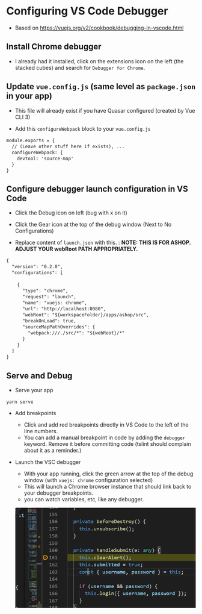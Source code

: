 # Configuring VS Code Debugger

- Based on https://vuejs.org/v2/cookbook/debugging-in-vscode.html

## Install Chrome debugger

- I already had it installed, click on the extensions icon on the left (the stacked cubes) and search for `Debugger for Chrome`.

## Update `vue.config.js` (same level as `package.json` in your app)

- This file will already exist if you have Quasar configured (created by Vue CLI 3)

- Add this `configureWebpack` block to your `vue.config.js`

```
module.exports = {
  // (Leave other stuff here if exists), ...
  configureWebpack: {
    devtool: 'source-map'
  }
}
```

## Configure debugger launch configuration in VS Code

- Click the Debug icon on left (bug with x on it)

- Click the Gear icon at the top of the debug window (Next to No Configurations)
  
- Replace content of `launch.json` with this. :
  **NOTE: THIS IS FOR ASHOP. ADJUST YOUR webRoot PATH APPROPRIATELY.**
```
{
  "version": "0.2.0",
  "configurations": [
    
    {
      "type": "chrome",
      "request": "launch",
      "name": "vuejs: chrome",
      "url": "http://localhost:8080",
      "webRoot": "${workspaceFolder}/apps/ashop/src",
      "breakOnLoad": true,
      "sourceMapPathOverrides": {
        "webpack:///./src/*": "${webRoot}/*"
      }
    }
  ]
}

```

## Serve and Debug

- Serve your app

```
yarn serve
```

- Add breakpoints
  - Click and add red breakpoints directly in VS Code to the left of the line numbers.
  - You can add a manual breakpoint in code by adding the `debugger` keyword. Remove it before committing code (tslint should complain about it as a reminder.)

- Launch the VSC debugger
  - With your app running, click the green arrow at the top of the debug window (with `vuejs: chrome` configuration selected)
  - This will launch a Chrome browser instance that should link back to your debugger breakpoints.
  - you can watch variables, etc, like any debugger.
  
  ![Debugger In Action](images/debugger.png)
 
